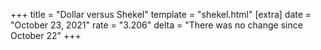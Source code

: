 +++
title = "Dollar versus Shekel"
template = "shekel.html"
[extra]
date = "October 23, 2021"
rate = "3.206"
delta = "There was no change since October 22"
+++
